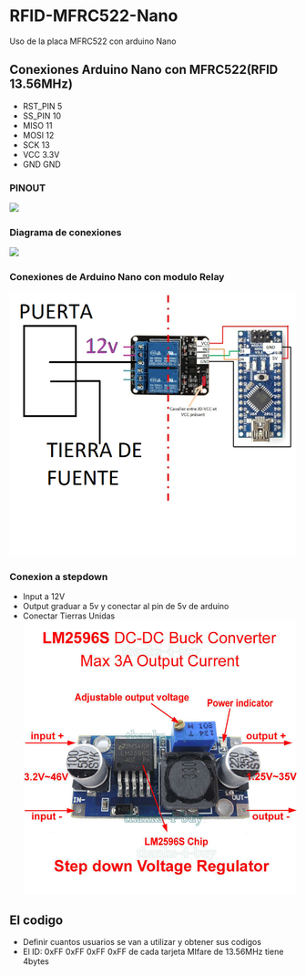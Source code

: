 # RFID-MFRC522-Nano
Uso de la placa MFRC522 con arduino Nano
## Conexiones Arduino Nano con MFRC522(RFID 13.56MHz) ##
  * RST_PIN  5
  * SS_PIN  10
  * MISO    11
  * MOSI    12
  * SCK     13
  * VCC     3.3V
  * GND     GND
### PINOUT ###
![](https://simba-os.readthedocs.io/en/3.0.0/_images/arduino-nano-pinout.png)
### Diagrama de conexiones ###
![](https://howtomechatronics.com/wp-content/uploads/2017/05/Arduino-and-MFRC522-RFID-Reader-Module-Circuit-Schematic.png)
### Conexiones de Arduino Nano con modulo Relay ###
![](https://github.com/Soichi-Tamashiro/RFID-MFRC522-Nano/blob/master/RESOURCES/puerta.png)
### Conexion a stepdown ###
  * Input a 12V
  * Output graduar a 5v y conectar al pin de 5v de arduino 
  * Conectar Tierras Unidas
![](https://github.com/Soichi-Tamashiro/RFID-MFRC522-Nano/blob/master/RESOURCES/stepdown.jpg)
## El codigo ##
  * Definir cuantos usuarios se van a utilizar y obtener sus codigos
  * El ID: 0xFF 0xFF 0xFF 0xFF de cada tarjeta MIfare de 13.56MHz tiene 4bytes
  
